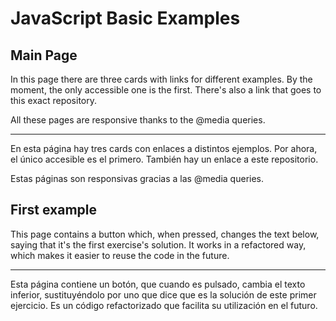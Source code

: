 <h1>JavaScript Basic Examples</h1>

<h2>Main Page</h2>

<p>In this page there are three cards with links for different examples. By the moment, the only accessible one is the first. There's also a link that goes to this exact repository.

All these pages are responsive thanks to the @media queries.

- - - - - - - - - - - - - - - - - - - - - - - - - - - - - - - - - - - - - - - - - - - - - - - - - - - - - - - - - - - - - - - -

En esta página hay tres cards con enlaces a distintos ejemplos. Por ahora, el único accesible es el primero. También hay un enlace a este repositorio.

Estas páginas son responsivas gracias a las @media queries. </p>

<h2>First example</h2>

<p>This page contains a button which, when pressed, changes the text below, saying that it's the first exercise's solution. It works in a refactored way, which makes it easier to reuse the code in the future.

- - - - - - - - - - - - - - - - - - - - - - - - - - - - - - - - - - - - - - - - - - - - - - - - - - - - - - - - - - - - - - - -

Esta página contiene un botón, que cuando es pulsado, cambia el texto inferior, sustituyéndolo por uno que dice que es la solución de este primer ejercicio. Es un código refactorizado que facilita su utilización en el futuro.</p>
